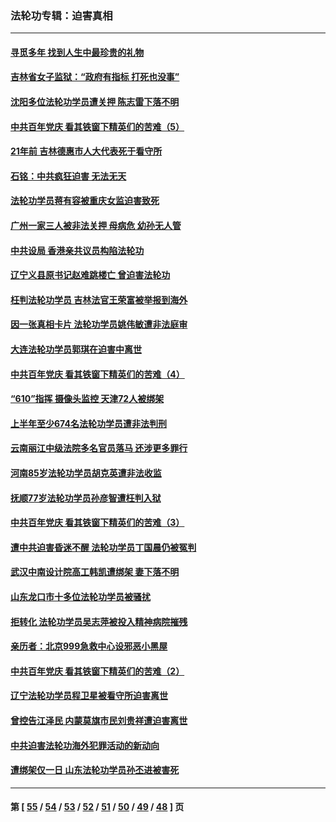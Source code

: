 ### 法轮功专辑：迫害真相
---
#### [寻觅多年 找到人生中最珍贵的礼物](../../pages/nf4379/n13066268.md?07110430) 
#### [吉林省女子监狱：“政府有指标 打死也没事”](../../pages/nf4379/n13077655.md?07110430) 
#### [沈阳多位法轮功学员遭关押 陈志雷下落不明](../../pages/nf4379/n13078423.md?07110430) 
#### [中共百年党庆 看其铁窗下精英们的苦难（5）](../../pages/nf4379/n13076766.md?07110430) 
#### [21年前 吉林德惠市人大代表死于看守所](../../pages/nf4379/n13076677.md?07110430) 
#### [石铭：中共疯狂迫害 无法无天](../../pages/nf4379/n13077078.md?07110430) 
#### [法轮功学员蒋有容被重庆女监迫害致死](../../pages/nf4379/n13076179.md?07110430) 
#### [广州一家三人被非法关押 母病危 幼孙无人管](../../pages/nf4379/n13076082.md?07110430) 
#### [中共设局 香港亲共议员构陷法轮功](../../pages/nf4379/n13074601.md?07110430) 
#### [辽宁义县原书记赵难跳楼亡 曾迫害法轮功](../../pages/nf4379/n13074283.md?07110430) 
#### [枉判法轮功学员 吉林法官王荣富被举报到海外](../../pages/nf4379/n13073687.md?07110430) 
#### [因一张真相卡片 法轮功学员姚伟敏遭非法庭审](../../pages/nf4379/n13072119.md?07110430) 
#### [大连法轮功学员郭琪在迫害中离世](../../pages/nf4379/n13068800.md?07110430) 
#### [中共百年党庆 看其铁窗下精英们的苦难（4）](../../pages/nf4379/n13071329.md?07110430) 
#### [“610”指挥 摄像头监控 天津72人被绑架](../../pages/nf4379/n13069798.md?07110430) 
#### [上半年至少674名法轮功学员遭非法判刑](../../pages/nf4379/n13069232.md?07110430) 
#### [云南丽江中级法院多名官员落马 还涉更多罪行](../../pages/nf4379/n13066824.md?07110430) 
#### [河南85岁法轮功学员胡克英遭非法收监](../../pages/nf4379/n13056270.md?07110430) 
#### [抚顺77岁法轮功学员孙彦智遭枉判入狱](../../pages/nf4379/n13066556.md?07110430) 
#### [中共百年党庆 看其铁窗下精英们的苦难（3）](../../pages/nf4379/n13065400.md?07110430) 
#### [遭中共迫害昏迷不醒 法轮功学员丁国晨仍被冤判](../../pages/nf4379/n13065106.md?07110430) 
#### [武汉中南设计院高工韩凯遭绑架 妻下落不明](../../pages/nf4379/n13064124.md?07110430) 
#### [山东龙口市十多位法轮功学员被骚扰](../../pages/nf4379/n13061296.md?07110430) 
#### [拒转化 法轮功学员吴志萍被投入精神病院摧残](../../pages/nf4379/n13061005.md?07110430) 
#### [亲历者：北京999急救中心设邪恶小黑屋](../../pages/nf4379/n13061303.md?07110430) 
#### [中共百年党庆 看其铁窗下精英们的苦难（2）](../../pages/nf4379/n13060332.md?07110430) 
#### [辽宁法轮功学员程卫星被看守所迫害离世](../../pages/nf4379/n13058554.md?07110430) 
#### [曾控告江泽民 内蒙莫旗市民刘贵祥遭迫害离世](../../pages/nf4379/n13058000.md?07110430) 
#### [中共迫害法轮功海外犯罪活动的新动向](../../pages/nf4379/n13058786.md?07110430) 
#### [遭绑架仅一日 山东法轮功学员孙丕进被害死](../../pages/nf4379/n13055727.md?07110430) 

---
#### 第 [ [55](./55.md?07110430) / [54](./54.md?07110430) / [53](./53.md?07110430) / [52](./52.md?07110430) / [51](./51.md?07110430) / [50](./50.md?07110430) / [49](./49.md?07110430) / [48](./48.md?07110430) ] 页

